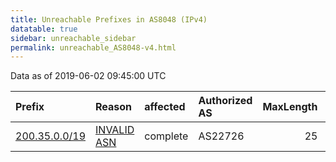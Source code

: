 ```yaml
---
title: Unreachable Prefixes in AS8048 (IPv4)
datatable: true
sidebar: unreachable_sidebar
permalink: unreachable_AS8048-v4.html
---
```


Data as of 2019-06-02 09:45:00 UTC


<div class="datatable-begin"></div>

| Prefix                                               | Reason                                                                                              | affected   | Authorized AS   |   MaxLength | Anchor                                         |   unreachable /24s |
|:-----------------------------------------------------|:----------------------------------------------------------------------------------------------------|:-----------|:----------------|------------:|:-----------------------------------------------|-------------------:|
| [200.35.0.0/19](https://stat.ripe.net/200.35.0.0/19) | [INVALID ASN](https://rpki-validator.ripe.net/announcement-preview?asn=AS8048&prefix=200.35.0.0/19) | complete   | AS22726         |          25 | [LACNIC](unreachable_LACNIC_RPKI_Root-v4.html) |                 32 |

<div class="datatable-end"></div>